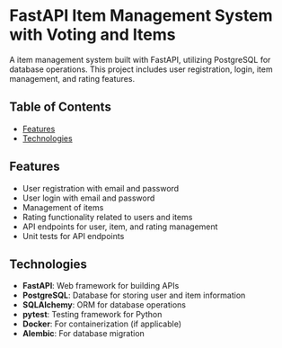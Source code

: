 # FastAPI Item Management System with Voting and Items

A  item management system built with FastAPI, utilizing PostgreSQL for database operations. This project includes user registration, login, item management, and rating features.

## Table of Contents

- [Features](#features)
- [Technologies](#technologies)

## Features

- User registration with email and password
- User login with email and password
- Management of items
- Rating functionality related to users and items
- API endpoints for user, item, and rating management
- Unit tests for API endpoints

## Technologies

- **FastAPI**: Web framework for building APIs
- **PostgreSQL**: Database for storing user and item information
- **SQLAlchemy**: ORM for database operations
- **pytest**: Testing framework for Python
- **Docker**: For containerization (if applicable)
- **Alembic**: For database migration

